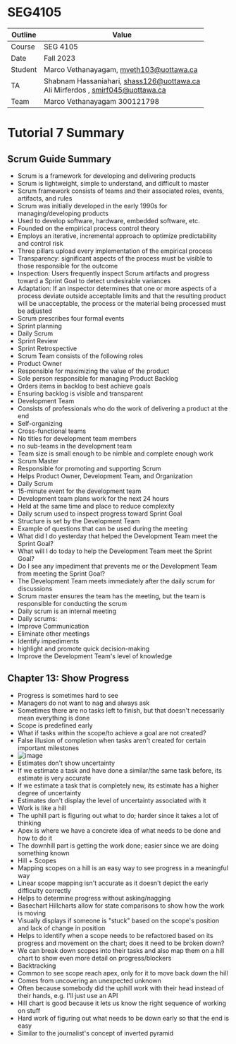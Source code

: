 # SEG4105

| Outline | Value |
| --- | --- |
| Course | SEG 4105 |
| Date | Fall 2023 |
| Student | Marco Vethanayagam, mveth103@uottawa.ca |
| TA | Shabnam Hassaniahari, shass126@uottawa.ca <br> Ali Mirferdos , smirf045@uottawa.ca| 
| Team | Marco Vethanayagam 300121798 <br>|

# Tutorial 7 Summary

## Scrum Guide Summary
- Scrum is a framework for developing and delivering products
- Scrum is lightweight, simple to understand, and difficult to master
- Scrum framework consists of teams and their associated roles, events, artifacts, and rules
- Scrum was initially developed in the early 1990s for managing/developing products
- Used to develop software, hardware, embedded software, etc.
- Founded on the empirical process control theory
 - Employs an iterative, incremental approach to optimize predictability and control risk
- Three pillars upload every implementation of the empirical process
 - Transparency: significant aspects of the process must be visible to those responsible for the outcome
 - Inspection: Users frequently inspect Scrum artifacts and progress toward a Sprint Goal to detect undesirable variances
 - Adaptation: If an inspector determines that one or more aspects of a process deviate outside acceptable limits and that the resulting product will be unacceptable, the process or the material being processed must be adjusted
 - Scrum prescribes four formal events
  - Sprint planning
  - Daily Scrum
  - Sprint Review
  - Sprint Retrospective
 - Scrum Team consists of the following roles
  - Product Owner
   - Responsible for maximizing the value of the product
   - Sole person responsible for managing Product Backlog
   - Orders items in backlog to best achieve goals
   - Ensuring backlog is visible and transparent
  - Development Team
   - Consists of professionals who do the work of delivering a product at the end
   - Self-organizing
   - Cross-functional teams
   - No titles for development team members
   - no sub-teams in the development team
   - Team size is small enough to be nimble and complete enough work
  - Scrum Master
   - Responsible for promoting and supporting Scrum
   - Helps Product Owner, Development Team, and Organization
- Daily Scrum
 - 15-minute event for the development team
 - Development team plans work for the next 24 hours
 - Held at the same time and place to reduce complexity
 - Daily scrum used to inspect progress toward Sprint Goal
 - Structure is set by the Development Team
 - Example of questions that can be used during the meeting
  - What did I do yesterday that helped the Development Team meet the Sprint Goal?
  - What will I do today to help the Development Team meet the Sprint Goal?
  - Do I see any impediment that prevents me or the Development Team from meeting the Sprint Goal?
 - The Development Team meets immediately after the daily scrum for discussions
 - Scrum master ensures the team has the meeting, but the team is responsible for conducting the scrum
 - Daily scrum is an internal meeting
 - Daily scrums:
  - Improve Communication
  - Eliminate other meetings
  - Identify impediments
  - highlight and promote quick decision-making
  - Improve the Development Team's level of knowledge

## Chapter 13: Show Progress
- Progress is sometimes hard to see
- Managers do not want to nag and always ask
- Sometimes there are no tasks left to finish, but that doesn't necessarily mean everything is done
 - Scope is predefined early
 - What if tasks within the scope/to achieve a goal are not created?
 - False illusion of completion when tasks aren't created for certain important milestones
 - ![image](https://github.com/Macomatic/seg4105_playground/assets/29697062/68b693c6-4ed3-43ee-9d75-60673842662f)
- Estimates don't show uncertainty
 - If we estimate a task and have done a similar/the same task before, its estimate is very accurate
 - If we estimate a task that is completely new, its estimate has a higher degree of uncertainty
 - Estimates don't display the level of uncertainty associated with it
- Work is like a hill
 - The uphill part is figuring out what to do; harder since it takes a lot of thinking
 - Apex is where we have a concrete idea of what needs to be done and how to do it
 - The downhill part is getting the work done; easier since we are doing something known
- Hill + Scopes
 - Mapping scopes on a hill is an easy way to see progress in a meaningful way
 - Linear scope mapping isn't accurate as it doesn't depict the early difficulty correctly
 - Helps to determine progress without asking/nagging
 - Basechart Hillcharts allow for state comparisons to show how the work is moving
 - Visually displays if someone is "stuck" based on the scope's position and lack of change in position
 - Helps to identify when a scope needs to be refactored based on its progress and movement on the chart; does it need to be broken down?
 - We can break down scopes into their tasks and also map them on a hill chart to show even more detail on progress/blockers
- Backtracking
 - Common to see scope reach apex, only for it to move back down the hill
 - Comes from uncovering an unexpected unknown
 - Often because somebody did the uphill work with their head instead of their hands, e.g. I'll just use an API
 - Hill chart is good because it lets us know the right sequence of working on stuff
 - Hard work of figuring out what needs to be down early so that the end is easy
 - Similar to the journalist's concept of inverted pyramid
  
 
